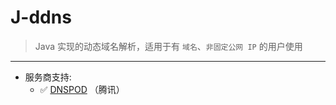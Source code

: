 # J-ddns
> Java 实现的动态域名解析，适用于有 `域名`、`非固定公网 IP` 的用户使用
---
- 服务商支持:
  - :white_check_mark: [DNSPOD](https://www.dnspod.cn/) （腾讯）

